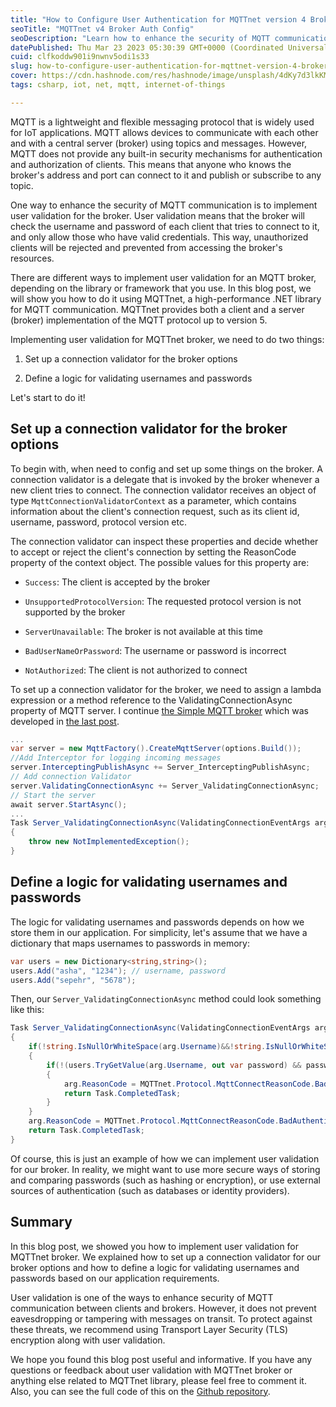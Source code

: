 ```yaml
---
title: "How to Configure User Authentication for MQTTnet version 4 Broker?"
seoTitle: "MQTTnet v4 Broker Auth Config"
seoDescription: "Learn how to enhance the security of MQTT communication by implementing user validation for MQTTnet version 4 broker with this step-by-step guide"
datePublished: Thu Mar 23 2023 05:30:39 GMT+0000 (Coordinated Universal Time)
cuid: clfkoddw901i9nwnv5odi1s33
slug: how-to-configure-user-authentication-for-mqttnet-version-4-broker
cover: https://cdn.hashnode.com/res/hashnode/image/unsplash/4dKy7d3lkKM/upload/v1643227688046/5NTCTkTm7.jpeg
tags: csharp, iot, net, mqtt, internet-of-things

---
```


MQTT is a lightweight and flexible messaging protocol that is widely used for IoT applications. MQTT allows devices to communicate with each other and with a central server (broker) using topics and messages. However, MQTT does not provide any built-in security mechanisms for authentication and authorization of clients. This means that anyone who knows the broker's address and port can connect to it and publish or subscribe to any topic.

One way to enhance the security of MQTT communication is to implement user validation for the broker. User validation means that the broker will check the username and password of each client that tries to connect to it, and only allow those who have valid credentials. This way, unauthorized clients will be rejected and prevented from accessing the broker's resources.

There are different ways to implement user validation for an MQTT broker, depending on the library or framework that you use. In this blog post, we will show you how to do it using MQTTnet, a high-performance .NET library for MQTT communication. MQTTnet provides both a client and a server (broker) implementation of the MQTT protocol up to version 5.

Implementing user validation for MQTTnet broker, we need to do two things:

1. Set up a connection validator for the broker options
    
2. Define a logic for validating usernames and passwords
    

Let's start to do it!

## Set up a connection validator for the broker options

To begin with, when need to config and set up some things on the broker. A connection validator is a delegate that is invoked by the broker whenever a new client tries to connect. The connection validator receives an object of type `MqttConnectionValidatorContext` as a parameter, which contains information about the client's connection request, such as its client id, username, password, protocol version etc.

The connection validator can inspect these properties and decide whether to accept or reject the client's connection by setting the ReasonCode property of the context object. The possible values for this property are:

* `Success`: The client is accepted by the broker
    
* `UnsupportedProtocolVersion`: The requested protocol version is not supported by the broker
    
* `ServerUnavailable`: The broker is not available at this time
    
* `BadUserNameOrPassword`: The username or password is incorrect
    
* `NotAuthorized`: The client is not authorized to connect
    

To set up a connection validator for the broker, we need to assign a lambda expression or a method reference to the ValidatingConnectionAsync property of MQTT server. I continue [the Simple MQTT broker](https://github.com/behroozbc/SimpleMQTTClient4) which was developed in [the last post](https://blog.behroozbc.ir/c-mqtt-broker-using-mqttnet-version-4).

```csharp
...
var server = new MqttFactory().CreateMqttServer(options.Build());
//Add Interceptor for logging incoming messages
server.InterceptingPublishAsync += Server_InterceptingPublishAsync;
// Add connection Validator
server.ValidatingConnectionAsync += Server_ValidatingConnectionAsync;
// Start the server
await server.StartAsync();
...
Task Server_ValidatingConnectionAsync(ValidatingConnectionEventArgs arg)
{
    throw new NotImplementedException();
}
```

## Define a logic for validating usernames and passwords

The logic for validating usernames and passwords depends on how we store them in our application. For simplicity, let's assume that we have a dictionary that maps usernames to passwords in memory:

```csharp
var users = new Dictionary<string,string>(); 
users.Add("asha", "1234"); // username, password
users.Add("sepehr", "5678");
```

Then, our `Server_ValidatingConnectionAsync` method could look something like this:

```csharp
Task Server_ValidatingConnectionAsync(ValidatingConnectionEventArgs arg)
{
    if(!string.IsNullOrWhiteSpace(arg.Username)&&!string.IsNullOrWhiteSpace(arg.Password))
    {
        if(!(users.TryGetValue(arg.Username, out var password) && password == arg.Password))
        {
            arg.ReasonCode = MQTTnet.Protocol.MqttConnectReasonCode.BadUserNameOrPassword;
            return Task.CompletedTask;
        }
    }
    arg.ReasonCode = MQTTnet.Protocol.MqttConnectReasonCode.BadAuthenticationMethod;
    return Task.CompletedTask;
}
```

Of course, this is just an example of how we can implement user validation for our broker. In reality, we might want to use more secure ways of storing and comparing passwords (such as hashing or encryption), or use external sources of authentication (such as databases or identity providers).

## Summary

In this blog post, we showed you how to implement user validation for MQTTnet broker. We explained how to set up a connection validator for our broker options and how to define a logic for validating usernames and passwords based on our application requirements.

User validation is one of the ways to enhance security of MQTT communication between clients and brokers. However, it does not prevent eavesdropping or tampering with messages on transit. To protect against these threats, we recommend using Transport Layer Security (TLS) encryption along with user validation.

We hope you found this blog post useful and informative. If you have any questions or feedback about user validation with MQTTnet broker or anything else related to MQTTnet library, please feel free to comment it. Also, you can see the full code of this on the [Github repository](https://github.com/behroozbc/SimpleMQTTBroker4UserValidation).